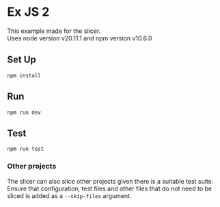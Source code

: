 # Ex JS 2

This example made for the slicer.  
Uses node version v20.11.1 and npm version v10.6.0

## Set Up
```shell
npm install
```

## Run
```shell
npm run dev
```

## Test
```shell
npm run test
```

### Other projects
The slicer can also slice other projects given there is a suitable test suite.
Ensure that configuration, test files and other files that do not need to be sliced is added as a `--skip-files` argument.
